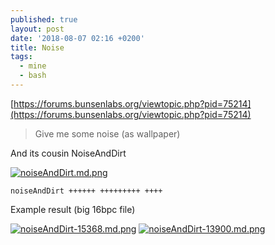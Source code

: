 ```yaml
---
published: true
layout: post
date: '2018-08-07 02:16 +0200'
title: Noise
tags:
  - mine
  - bash
---
```

[https://forums.bunsenlabs.org/viewtopic.php?pid=75214](https://forums.bunsenlabs.org/viewtopic.php?pid=75214)

> Give me some noise (as wallpaper)

And its cousin NoiseAndDirt

[![noiseAndDirt.md.png](https://cdn.scrot.moe/images/2018/08/14/noiseAndDirt.md.png)](https://cdn.scrot.moe/images/2018/08/14/noiseAndDirt.png)

    noiseAndDirt ++++++ +++++++++ ++++
    
Example result (big 16bpc file)

[![noiseAndDirt-15368.md.png](https://cdn.scrot.moe/images/2018/08/16/noiseAndDirt-15368.md.png)](https://cdn.scrot.moe/images/2018/08/16/noiseAndDirt-15368.png)
[![noiseAndDirt-13900.md.png](https://cdn.scrot.moe/images/2018/08/16/noiseAndDirt-13900.md.png)](https://cdn.scrot.moe/images/2018/08/16/noiseAndDirt-13900.png)
